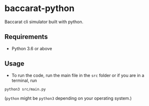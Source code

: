 # baccarat-python
Baccarat cli simulator built with python.

## Requirements
- Python 3.6 or above

## Usage
- To run the code, run the main file in the `src` folder or if you are in a terminal, run
```bash
python3 src/main.py
```
(`python` might be `python3` depending on your operating system.)
